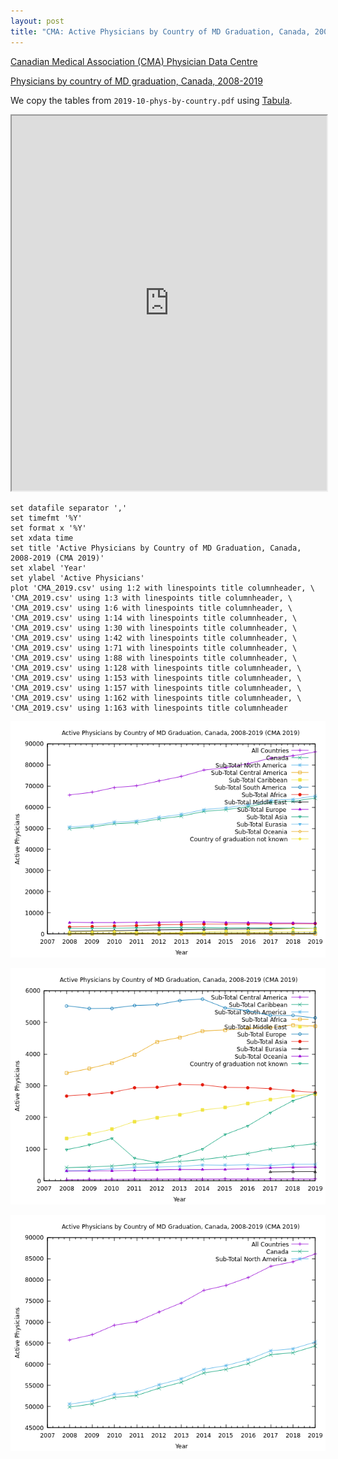 ```yaml
---
layout: post
title: "CMA: Active Physicians by Country of MD Graduation, Canada, 2008-2019"
---
```


[Canadian Medical Association (CMA) Physician Data Centre](https://www.cma.ca/physician-data-centre)

[Physicians by country of MD graduation, Canada, 2008-2019](https://www.cma.ca/sites/default/files/2019-11/2019-10-phys-by-country.pdf)

We copy the tables from `2019-10-phys-by-country.pdf` using [Tabula](https://tabula.technology/).

<iframe src="https://docs.google.com/spreadsheets/d/e/2PACX-1vQYGHxiQ4naBwSqQ_QEYk3e6pNgN-RY8kUQelIypd8-fpy9Cm2H_dsFbJxq5RoEZN1OP5r_E_SDKv0E/pubhtml?widget=true&amp;headers=false" width="100%" height="600"></iframe>

```
set datafile separator ','
set timefmt '%Y'
set format x '%Y'
set xdata time
set title 'Active Physicians by Country of MD Graduation, Canada, 2008-2019 (CMA 2019)'
set xlabel 'Year'
set ylabel 'Active Physicians'
plot 'CMA_2019.csv' using 1:2 with linespoints title columnheader, \
'CMA_2019.csv' using 1:3 with linespoints title columnheader, \
'CMA_2019.csv' using 1:6 with linespoints title columnheader, \
'CMA_2019.csv' using 1:14 with linespoints title columnheader, \
'CMA_2019.csv' using 1:30 with linespoints title columnheader, \
'CMA_2019.csv' using 1:42 with linespoints title columnheader, \
'CMA_2019.csv' using 1:71 with linespoints title columnheader, \
'CMA_2019.csv' using 1:88 with linespoints title columnheader, \
'CMA_2019.csv' using 1:128 with linespoints title columnheader, \
'CMA_2019.csv' using 1:153 with linespoints title columnheader, \
'CMA_2019.csv' using 1:157 with linespoints title columnheader, \
'CMA_2019.csv' using 1:162 with linespoints title columnheader, \
'CMA_2019.csv' using 1:163 with linespoints title columnheader
```

![Active Physicians by Country of MD Graduation, Canada, 2008-2019: World](/images/CMA/A.png)

![Active Physicians by Country of MD Graduation, Canada, 2008-2019: Other than North America](/images/CMA/B.png)

![Active Physicians by Country of MD Graduation, Canada, 2008-2019: North America](/images/CMA/C.png)
